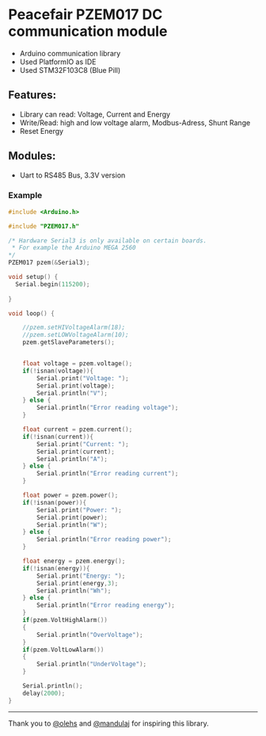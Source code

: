 # Peacefair PZEM017 DC communication module
* Arduino communication library
* Used PlatformIO as IDE
* Used STM32F103C8 (Blue Pill)


## Features:
* Library can read: Voltage, Current and Energy
* Write/Read: high and low voltage alarm, Modbus-Adress, Shunt Range
* Reset Energy

## Modules:
* Uart to RS485 Bus, 3.3V version

### Example
```c++
#include <Arduino.h>

#include "PZEM017.h"

/* Hardware Serial3 is only available on certain boards.
 * For example the Arduino MEGA 2560
*/
PZEM017 pzem(&Serial3);

void setup() {
  Serial.begin(115200);
  
}

void loop() {

    //pzem.setHIVoltageAlarm(18);
    //pzem.setLOWVoltageAlarm(10);
    pzem.getSlaveParameters();


    float voltage = pzem.voltage();
    if(!isnan(voltage)){
        Serial.print("Voltage: "); 
        Serial.print(voltage); 
        Serial.println("V");
    } else {
        Serial.println("Error reading voltage");
    }

    float current = pzem.current();
    if(!isnan(current)){
        Serial.print("Current: "); 
        Serial.print(current); 
        Serial.println("A");
    } else {
        Serial.println("Error reading current");
    }

    float power = pzem.power();
    if(!isnan(power)){
        Serial.print("Power: "); 
        Serial.print(power); 
        Serial.println("W");
    } else {
        Serial.println("Error reading power");
    }

    float energy = pzem.energy();
    if(!isnan(energy)){
        Serial.print("Energy: "); 
        Serial.print(energy,3); 
        Serial.println("Wh");
    } else {
        Serial.println("Error reading energy");
    }
    if(pzem.VoltHighAlarm())
    {
        Serial.println("OverVoltage");
    }
    if(pzem.VoltLowAlarm())
    {
        Serial.println("UnderVoltage");
    }

    Serial.println();
    delay(2000);
}
```

***
Thank you to [@olehs](https://github.com/olehs) and [@mandulaj](https://github.com/mandulaj) for inspiring this library.

